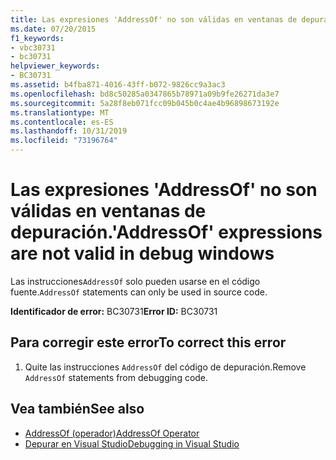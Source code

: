 ```yaml
---
title: Las expresiones 'AddressOf' no son válidas en ventanas de depuración.
ms.date: 07/20/2015
f1_keywords:
- vbc30731
- bc30731
helpviewer_keywords:
- BC30731
ms.assetid: b4fba871-4016-43ff-b072-9826cc9a3ac3
ms.openlocfilehash: bd8c50285a0347865b78971a09b9fe26271da3e7
ms.sourcegitcommit: 5a28f8eb071fcc09b045b0c4ae4b96898673192e
ms.translationtype: MT
ms.contentlocale: es-ES
ms.lasthandoff: 10/31/2019
ms.locfileid: "73196764"
---
```

# <a name="addressof-expressions-are-not-valid-in-debug-windows"></a><span data-ttu-id="a2297-102">Las expresiones 'AddressOf' no son válidas en ventanas de depuración.</span><span class="sxs-lookup"><span data-stu-id="a2297-102">'AddressOf' expressions are not valid in debug windows</span></span>
<span data-ttu-id="a2297-103">Las instrucciones`AddressOf` solo pueden usarse en el código fuente.</span><span class="sxs-lookup"><span data-stu-id="a2297-103">`AddressOf` statements can only be used in source code.</span></span>  
  
 <span data-ttu-id="a2297-104">**Identificador de error:** BC30731</span><span class="sxs-lookup"><span data-stu-id="a2297-104">**Error ID:** BC30731</span></span>  
  
## <a name="to-correct-this-error"></a><span data-ttu-id="a2297-105">Para corregir este error</span><span class="sxs-lookup"><span data-stu-id="a2297-105">To correct this error</span></span>  
  
1. <span data-ttu-id="a2297-106">Quite las instrucciones `AddressOf` del código de depuración.</span><span class="sxs-lookup"><span data-stu-id="a2297-106">Remove `AddressOf` statements from debugging code.</span></span>  
  
## <a name="see-also"></a><span data-ttu-id="a2297-107">Vea también</span><span class="sxs-lookup"><span data-stu-id="a2297-107">See also</span></span>

- [<span data-ttu-id="a2297-108">AddressOf (operador)</span><span class="sxs-lookup"><span data-stu-id="a2297-108">AddressOf Operator</span></span>](../../visual-basic/language-reference/operators/addressof-operator.md)
- [<span data-ttu-id="a2297-109">Depurar en Visual Studio</span><span class="sxs-lookup"><span data-stu-id="a2297-109">Debugging in Visual Studio</span></span>](/visualstudio/debugger/debugger-feature-tour)
